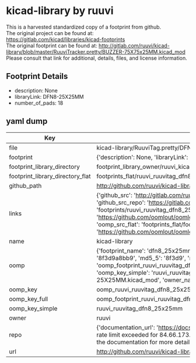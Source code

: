 # kicad-library by ruuvi  
This is a harvested standardized copy of a footprint from github.  
The original project can be found at:  
https://gitlab.com/kicad/libraries/kicad-footprints  
The original footprint can be found at:
http://gitlab.com/ruuvi/kicad-library/blob/master/RuuviTracker.pretty/BUZZER-75X75x25MM.kicad_mod
Please consult that link for additional, details, files, and license information.  
## Footprint Details
* description: None  
* libraryLink: DFN8-25X25MM  
* number_of_pads: 18  
## yaml dump  
| Key | Value |  
| --- | --- |  
| file | kicad-library/RuuviTag.pretty/DFN8-25X25MM.kicad_mod |  
| footprint | {'description': None, 'libraryLink': 'DFN8-25X25MM', 'number_of_pads': 18} |  
| footprint_library_directory | footprint_library_owner/ruuvi_kicad-library |  
| footprint_library_directory_flat | footprints_flat/ruuvi_ruuvitag_dfn8_25x25mm/working |  
| github_path | http://github.com/ruuvi/kicad-library/blob/master/RuuviTag.pretty/DFN8-25X25MM.kicad_mod |  
| links | {'github_src': 'http://gitlab.com/ruuvi/kicad-library/blob/master/RuuviTracker.pretty/BUZZER-75X75x25MM.kicad_mod', 'github_src_repo': 'https://gitlab.com/kicad/libraries/kicad-footprints', 'oomp_bot': 'footprints/ruuvi_ruuvitag_dfn8_25x25mm/working', 'oomp_bot_github': 'https://github.com/oomlout/oomlout_oomp_footprint_bot/tree/main/footprints/ruuvi_ruuvitag_dfn8_25x25mm/working', 'oomp_src_flat': 'footprints_flat/footprints_flat/ruuvi_ruuvitag_dfn8_25x25mm/working', 'oomp_src_flat_github': 'https://github.com/oomlout/oomlout_oomp_footprint_src/tree/main/footprints_flat/ruuvi_ruuvitag_dfn8_25x25mm/working'} |  
| name | kicad-library |  
| oomp | {'footprint_name': 'dfn8_25x25mm', 'library_name': 'ruuvitag', 'md5': '8f3d9a8bb9660b0574c80d63fa13058a', 'md5_10': '8f3d9a8bb9', 'md5_5': '8f3d9', 'md5_6': '8f3d9a', 'oomp_key': 'oomp_ruuvi_ruuvitag_dfn8_25x25mm', 'oomp_key_extra': 'oomp_footprint_ruuvi_ruuvitag_dfn8_25x25mm', 'oomp_key_full': 'oomp_footprint_ruuvi_ruuvitag_dfn8_25x25mm_8f3d9a', 'oomp_key_simple': 'ruuvi_ruuvitag_dfn8_25x25mm', 'original_filename': 'kicad-library/RuuviTag.pretty/DFN8-25X25MM.kicad_mod', 'owner_name': 'ruuvi'} |  
| oomp_key | oomp_ruuvi_ruuvitag_dfn8_25x25mm |  
| oomp_key_full | oomp_footprint_ruuvi_ruuvitag_dfn8_25x25mm |  
| oomp_key_simple | ruuvi_ruuvitag_dfn8_25x25mm |  
| owner | ruuvi |  
| repo | {'documentation_url': 'https://docs.github.com/rest/overview/resources-in-the-rest-api#rate-limiting', 'message': "API rate limit exceeded for 84.66.173.59. (But here's the good news: Authenticated requests get a higher rate limit. Check out the documentation for more details.)"} |  
| url | http://github.com/ruuvi/kicad-library |  

